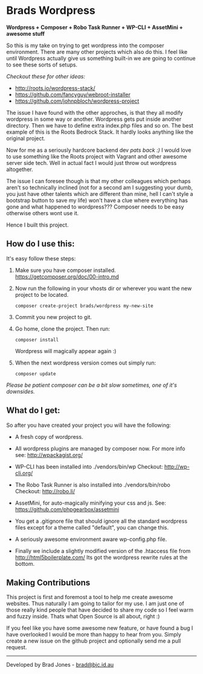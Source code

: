 Brads Wordpress
================================================================================
**Wordpress + Composer + Robo Task Runner + WP-CLI + AssetMini + awesome stuff**

So this is my take on trying to get wordpress into the composer environment.
There are many other projects which also do this. I feel like until Wordpress
actually give us something built-in we are going to continue to see these sorts
of setups. 

*Checkout these for other ideas:*

  - http://roots.io/wordpress-stack/
  - https://github.com/fancyguy/webroot-installer
  - https://github.com/johnpbloch/wordpress-project

The issue I have found with the other approches, is that they all modify
wordpress in some way or another. Wordpress gets put inside another directory.
Then we have to define extra index.php files and so on. The best example of this
is the Roots Bedrock Stack. It hardly looks anything like the original project.

Now for me as a seriously hardcore backend dev *pats back :)* I would love to
use something like the Roots project with Vagrant and other awesome server side
tech. Well in actual fact I would just throw out wordpress altogether.

The issue I can foresee though is that my other colleagues which perhaps aren't
so technically inclined (not for a second am I suggesting your dumb, you just
have other talents which are different than mine, hell I can't style a bootstrap
button to save my life) won't have a clue where everything has gone and what
happened to wordpress??? Composer needs to be easy otherwise others wont use it.

Hence I built this project.

How do I use this:
--------------------------------------------------------------------------------
It's easy follow these steps:

  1. Make sure you have composer installed.
     https://getcomposer.org/doc/00-intro.md

  2. Now run the following in your vhosts dir
     or wherever you want the new project to be located.

     ```composer create-project brads/wordpress my-new-site```

  3. Commit you new project to git.

  4. Go home, clone the project.
     Then run:

     ```composer install```

     Wordpress will magically appear again :)

  5. When the next wordpress version comes out simply run:

     ```composer update```

*Please be patient composer can be a bit slow sometimes, one of it's downsides.*

What do I get:
--------------------------------------------------------------------------------
So after you have created your project you will have the following:

  - A fresh copy of wordpress.

  - All wordpress plugins are managed by composer now.
    For more info see: http://wpackagist.org/

  - WP-CLI has been installed into ./vendors/bin/wp
    Checkout: http://wp-cli.org/

  - The Robo Task Runner is also installed into ./vendors/bin/robo
    Checkout: http://robo.li/

  - AssetMini, for auto-magically minifying your css and js.
    See: https://github.com/phpgearbox/assetmini

  - You get a .gitignore file that should ignore all the standard wordpress
    files except for a theme called "default", you can change this.

  - A seriously awesome environment aware wp-config.php file.

  - Finally we include a slightly modified version of the .htaccess file from
    http://html5boilerplate.com/ Its got the wordpress rewrite rules at the
    bottom.

Making Contributions
--------------------------------------------------------------------------------
This project is first and foremost a tool to help me create awesome websites.
Thus naturally I am going to tailor for my use. I am just one of those really
kind people that have decided to share my code so I feel warm and fuzzy inside.
Thats what Open Source is all about, right :)

If you feel like you have some awesome new feature, or have found a bug I have
overlooked I would be more than happy to hear from you. Simply create a new
issue on the github project and optionally send me a pull request.

--------------------------------------------------------------------------------
Developed by Brad Jones - brad@bjc.id.au